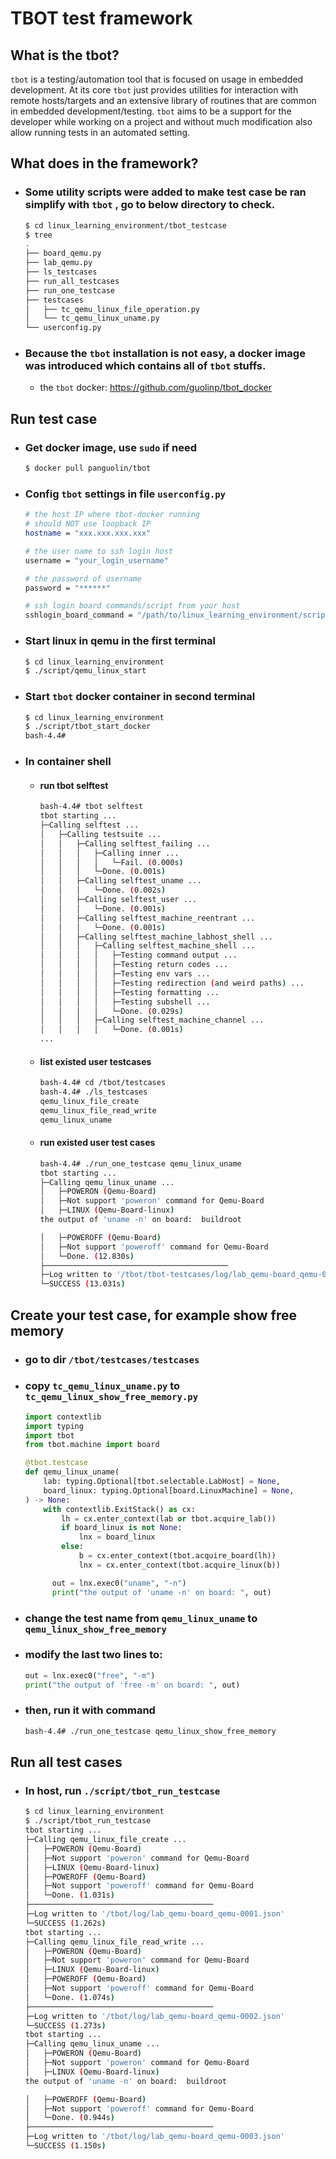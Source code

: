 # TBOT test framework

## What is the tbot?
`tbot` is a testing/automation tool that is focused on usage in embedded development. At its core `tbot` just provides utilities for interaction with remote hosts/targets and an extensive library of routines that are common in embedded development/testing. `tbot` aims to be a support for the developer while working on a project and without much modification also allow running tests in an automated setting.

## What does in the framework?
- ### Some utility scripts were added to make test case be ran simplify with `tbot` , go to below directory to check.
  ```bash
  $ cd linux_learning_environment/tbot_testcase
  $ tree
  .
  ├── board_qemu.py
  ├── lab_qemu.py
  ├── ls_testcases
  ├── run_all_testcases
  ├── run_one_testcase
  ├── testcases
  │   ├── tc_qemu_linux_file_operation.py
  │   └── tc_qemu_linux_uname.py
  └── userconfig.py
  ```
- ### Because the `tbot` installation is not easy, a docker image was introduced which contains all of `tbot` stuffs.
  - the `tbot` docker: https://github.com/guolinp/tbot_docker


## Run test case
- ### Get docker image, use `sudo` if need
  ```bash
  $ docker pull panguolin/tbot
  ```

- ### Config `tbot` settings in file `userconfig.py`
  ```bash
  # the host IP where tbot-docker running
  # should NOT use loopback IP
  hostname = "xxx.xxx.xxx.xxx"
  
  # the user name to ssh login host
  username = "your_login_username"
  
  # the password of username
  password = "******"
  
  # ssh login board commands/script from your host
  sshlogin_board_command = "/path/to/linux_learning_environment/script/login_linux"
  ```

- ### Start linux in qemu in the first terminal
    ```bash
    $ cd linux_learning_environment
    $ ./script/qemu_linux_start
    ```

- ### Start `tbot` docker container in second terminal
  ```bash
  $ cd linux_learning_environment
  $ ./script/tbot_start_docker
  bash-4.4#
  ```

- ### In container shell
  - #### run tbot selftest
    ```bash
    bash-4.4# tbot selftest
    tbot starting ...
    ├─Calling selftest ...
    │   ├─Calling testsuite ...
    │   │   ├─Calling selftest_failing ...
    │   │   │   ├─Calling inner ...
    │   │   │   │   └─Fail. (0.000s)
    │   │   │   └─Done. (0.001s)
    │   │   ├─Calling selftest_uname ...
    │   │   │   └─Done. (0.002s)
    │   │   ├─Calling selftest_user ...
    │   │   │   └─Done. (0.001s)
    │   │   ├─Calling selftest_machine_reentrant ...
    │   │   │   └─Done. (0.001s)
    │   │   ├─Calling selftest_machine_labhost_shell ...
    │   │   │   ├─Calling selftest_machine_shell ...
    │   │   │   │   ├─Testing command output ...
    │   │   │   │   ├─Testing return codes ...
    │   │   │   │   ├─Testing env vars ...
    │   │   │   │   ├─Testing redirection (and weird paths) ...
    │   │   │   │   ├─Testing formatting ...
    │   │   │   │   ├─Testing subshell ...
    │   │   │   │   └─Done. (0.029s)
    │   │   │   ├─Calling selftest_machine_channel ...
    │   │   │   │   └─Done. (0.001s)
    ...
    ```
  - #### list existed user testcases
    ```bash
    bash-4.4# cd /tbot/testcases
    bash-4.4# ./ls_testcases 
    qemu_linux_file_create
    qemu_linux_file_read_write
    qemu_linux_uname
    ```
  
  - #### run existed user test cases
    ```bash
    bash-4.4# ./run_one_testcase qemu_linux_uname
    tbot starting ...
    ├─Calling qemu_linux_uname ...
    │   ├─POWERON (Qemu-Board)
    │   ├─Not support 'poweron' command for Qemu-Board
    │   ├─LINUX (Qemu-Board-linux)
    the output of 'uname -n' on board:  buildroot
    
    │   ├─POWEROFF (Qemu-Board)
    │   ├─Not support 'poweroff' command for Qemu-Board
    │   └─Done. (12.830s)
    ├─────────────────────────────────────────
    ├─Log written to '/tbot/tbot-testcases/log/lab_qemu-board_qemu-0001.json'
    └─SUCCESS (13.031s)
    ```
  
## Create your test case, for example show free memory
  - ### go to dir `/tbot/testcases/testcases`
  - ### copy `tc_qemu_linux_uname.py` to `tc_qemu_linux_show_free_memory.py`
      ```python
      import contextlib
      import typing
      import tbot
      from tbot.machine import board
      
      @tbot.testcase
      def qemu_linux_uname(
          lab: typing.Optional[tbot.selectable.LabHost] = None,
          board_linux: typing.Optional[board.LinuxMachine] = None,
      ) -> None:
          with contextlib.ExitStack() as cx:
              lh = cx.enter_context(lab or tbot.acquire_lab())
              if board_linux is not None:
                  lnx = board_linux
              else:
                  b = cx.enter_context(tbot.acquire_board(lh))
                  lnx = cx.enter_context(tbot.acquire_linux(b))
      
            out = lnx.exec0("uname", "-n")
            print("the output of 'uname -n' on board: ", out)
      ```
  - ### change the test name from `qemu_linux_uname` to `qemu_linux_show_free_memory`
  - ### modify the last two lines to:
      ```python
      out = lnx.exec0("free", "-m")
      print("the output of 'free -m' on board: ", out)
      ```
  - ### then, run it with command
    ```bash
    bash-4.4# ./run_one_testcase qemu_linux_show_free_memory
    ```
    
## Run all test cases
- ### In host, run `./script/tbot_run_testcase`
  ```bash
  $ cd linux_learning_environment
  $ ./script/tbot_run_testcase 
  tbot starting ...
  ├─Calling qemu_linux_file_create ...
  │   ├─POWERON (Qemu-Board)
  │   ├─Not support 'poweron' command for Qemu-Board
  │   ├─LINUX (Qemu-Board-linux)
  │   ├─POWEROFF (Qemu-Board)
  │   ├─Not support 'poweroff' command for Qemu-Board
  │   └─Done. (1.031s)
  ├─────────────────────────────────────────
  ├─Log written to '/tbot/log/lab_qemu-board_qemu-0001.json'
  └─SUCCESS (1.262s)
  tbot starting ...
  ├─Calling qemu_linux_file_read_write ...
  │   ├─POWERON (Qemu-Board)
  │   ├─Not support 'poweron' command for Qemu-Board
  │   ├─LINUX (Qemu-Board-linux)
  │   ├─POWEROFF (Qemu-Board)
  │   ├─Not support 'poweroff' command for Qemu-Board
  │   └─Done. (1.074s)
  ├─────────────────────────────────────────
  ├─Log written to '/tbot/log/lab_qemu-board_qemu-0002.json'
  └─SUCCESS (1.273s)
  tbot starting ...
  ├─Calling qemu_linux_uname ...
  │   ├─POWERON (Qemu-Board)
  │   ├─Not support 'poweron' command for Qemu-Board
  │   ├─LINUX (Qemu-Board-linux)
  the output of 'uname -n' on board:  buildroot
  
  │   ├─POWEROFF (Qemu-Board)
  │   ├─Not support 'poweroff' command for Qemu-Board
  │   └─Done. (0.944s)
  ├─────────────────────────────────────────
  ├─Log written to '/tbot/log/lab_qemu-board_qemu-0003.json'
  └─SUCCESS (1.150s)
  ```

